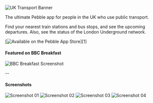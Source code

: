 ![UK Transport Banner](http://smallstoneapps.s3.amazonaws.com/uk-transport/marketing/banner_02_train.png)

The ultimate Pebble app for people in the UK who use public transport.

Find your nearest train stations and bus stops, and see the upcoming departures. Also, see the status of the London Underground network.

[![Available on the Pebble App Store](http://dev.pblweb.com/badge/52d3086712ea3dec7e00001b/black/medium/)][1]

#### Featured on BBC Breakfast
![BBC Breakfast Screenshot](https://smallstoneapps.s3.amazonaws.com/uk-transport/marketing/bbc-breakfast-2014-02-15.png)

--

#### Screenshots

![Screenshot 01](http://pblweb.com/screenshots/wrap/?colour=steel_stainless&url=http://smallstoneapps.s3.amazonaws.com/uk-transport/screenshots/uk-transport_0-1-0_menu.png)
![Screenshot 02](http://pblweb.com/screenshots/wrap/?colour=steel_stainless&url=http://smallstoneapps.s3.amazonaws.com/uk-transport/screenshots/uk-transport_0-1-0_tube.png)
![Screenshot 03](http://pblweb.com/screenshots/wrap/?colour=steel_stainless&url=http://smallstoneapps.s3.amazonaws.com/uk-transport/screenshots/uk-transport_0-1-0_train-stations.png)
![Screenshot 04](http://pblweb.com/screenshots/wrap/?colour=steel_stainless&url=http://smallstoneapps.s3.amazonaws.com/uk-transport/screenshots/uk-transport_0-1-0_train-departures.png)
